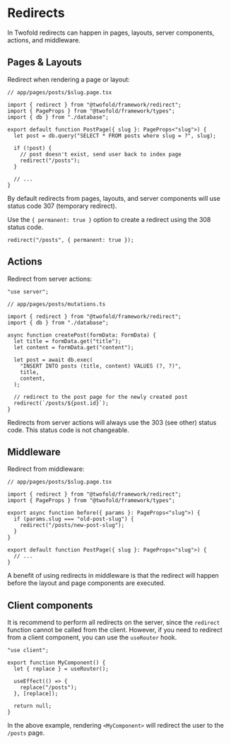 # Redirects

In Twofold redirects can happen in pages, layouts, server components, actions, and middleware.

## Pages & Layouts

Redirect when rendering a page or layout:

```tsx
// app/pages/posts/$slug.page.tsx

import { redirect } from "@twofold/framework/redirect";
import { PageProps } from "@twofold/framework/types";
import { db } from "./database";

export default function PostPage({ slug }: PageProps<"slug">) {
  let post = db.query("SELECT * FROM posts where slug = ?", slug);

  if (!post) {
    // post doesn't exist, send user back to index page
    redirect("/posts");
  }

  // ...
}
```

By default redirects from pages, layouts, and server components will use status code 307 (temporary redirect).

Use the `{ permanent: true }` option to create a redirect using the 308 status code.

```tsx
redirect("/posts", { permanent: true });
```

## Actions

Redirect from server actions:

```tsx
"use server";

// app/pages/posts/mutations.ts

import { redirect } from "@twofold/framework/redirect";
import { db } from "./database";

async function createPost(formData: FormData) {
  let title = formData.get("title");
  let content = formData.get("content");

  let post = await db.exec(
    "INSERT INTO posts (title, content) VALUES (?, ?)",
    title,
    content,
  );

  // redirect to the post page for the newly created post
  redirect(`/posts/${post.id}`);
}
```

Redirects from server actions will always use the 303 (see other) status code. This status code is not changeable.

## Middleware

Redirect from middleware:

```tsx
// app/pages/posts/$slug.page.tsx

import { redirect } from "@twofold/framework/redirect";
import { PageProps } from "@twofold/framework/types";

export async function before({ params }: PageProps<"slug">) {
  if (params.slug === "old-post-slug") {
    redirect("/posts/new-post-slug");
  }
}

export default function PostPage({ slug }: PageProps<"slug">) {
  // ...
}
```

A benefit of using redirects in middleware is that the redirect will happen before the layout and page components are executed.

## Client components

It is recommend to perform all redirects on the server, since the `redirect` function cannot be called from the client. However, if you need to redirect from a client component, you can use the `useRouter` hook.

```tsx
"use client";

export function MyComponent() {
  let { replace } = useRouter();

  useEffect(() => {
    replace("/posts");
  }, [replace]);

  return null;
}
```

In the above example, rendering `<MyComponent>` will redirect the user to the `/posts` page.
